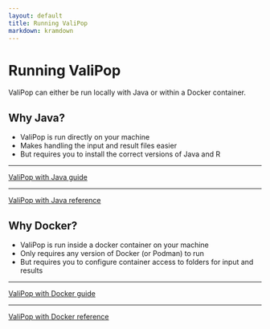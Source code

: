 ```yaml
---
layout: default
title: Running ValiPop
markdown: kramdown
---
```


# Running ValiPop

ValiPop can either be run locally with Java or within a Docker container.

## Why Java?

- ValiPop is run directly on your machine
- Makes handling the input and result files easier
- But requires you to install the correct versions of Java and R

---

[ValiPop with Java guide](../guides/java.md)

---

[ValiPop with Java reference](java.md)

## Why Docker?

- ValiPop is run inside a docker container on your machine
- Only requires any version of Docker (or Podman) to run
- But requires you to configure container access to folders for input and results

---

[ValiPop with Docker guide](../guides/docker.md)

---

[ValiPop with Docker reference](docker.md)

